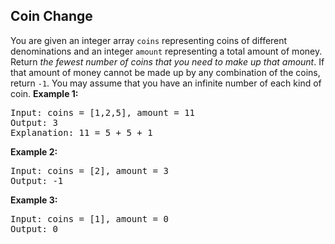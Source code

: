 ## Coin Change

You are given an integer array `coins` representing coins of different denominations and an integer `amount` representing a total amount of money. Return _the fewest number of coins that you need to make up that amount_. If that amount of money cannot be made up by any combination of the coins, return `-1`. You may assume that you have an infinite number of each kind of coin. 
**Example 1:**

<pre>Input: coins = [1,2,5], amount = 11
Output: 3
Explanation: 11 = 5 + 5 + 1
</pre>

**Example 2:**

<pre>Input: coins = [2], amount = 3
Output: -1
</pre>

**Example 3:**

<pre>Input: coins = [1], amount = 0
Output: 0
</pre>

